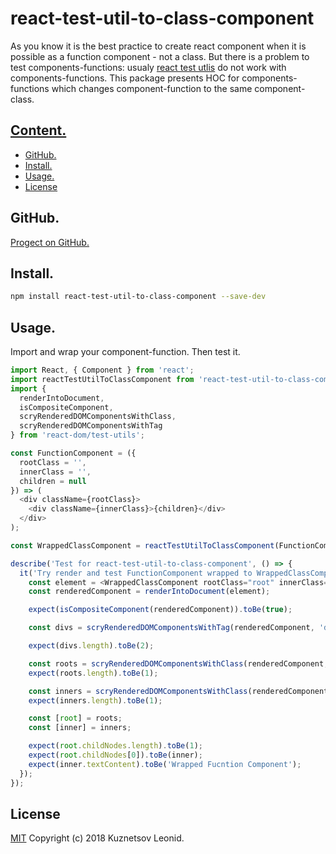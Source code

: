 # react-test-util-to-class-component

As you know it is the best practice to create react component when it is possible as a function component - not a class. But there is a problem to test components-functions: usualy [react test utlis](https://reactjs.org/docs/test-utils.html#overview "Link to react-dom/test-utils documentation") do not work with components-functions. This package presents HOC for components-functions which changes component-function to the same component-class.

## [Content.](#user-content-content "Conten")
- [GitHub.](#user-content-github "Link to GitHub repository")
- [Install.](#user-content-install "Install")
- [Usage.](#user-content-usege "Usage")
- [License](#user-content-license "License")

## GitHub.
[Progect on GitHub.](https://github.com/kuznetsovlv/react-test-util-to-class-component "Link to GitHub repository")

## Install.
```bash
npm install react-test-util-to-class-component --save-dev
```

## Usage.
Import and wrap your component-function. Then test it.
```javascript
import React, { Component } from 'react';
import reactTestUtilToClassComponent from 'react-test-util-to-class-component';
import {
  renderIntoDocument,
  isCompositeComponent,
  scryRenderedDOMComponentsWithClass,
  scryRenderedDOMComponentsWithTag
} from 'react-dom/test-utils';

const FunctionComponent = ({
  rootClass = '',
  innerClass = '',
  children = null
}) => (
  <div className={rootClass}>
    <div className={innerClass}>{children}</div>
  </div>
);

const WrappedClassComponent = reactTestUtilToClassComponent(FunctionComponent);

describe('Test for react-test-util-to-class-component', () => {
  it('Try render and test FunctionComponent wrapped to WrappedClassComponent', () => {
    const element = <WrappedClassComponent rootClass="root" innerClass="inner">Wrapped Fucntion Component</WrappedClassComponent>;
    const renderedComponent = renderIntoDocument(element);

    expect(isCompositeComponent(renderedComponent)).toBe(true);

    const divs = scryRenderedDOMComponentsWithTag(renderedComponent, 'div');

    expect(divs.length).toBe(2);

    const roots = scryRenderedDOMComponentsWithClass(renderedComponent, 'root');
    expect(roots.length).toBe(1);

    const inners = scryRenderedDOMComponentsWithClass(renderedComponent, 'inner');
    expect(inners.length).toBe(1);

    const [root] = roots;
    const [inner] = inners;

    expect(root.childNodes.length).toBe(1);
    expect(root.childNodes[0]).toBe(inner);
    expect(inner.textContent).toBe('Wrapped Fucntion Component');
  });
});

```

## License
[MIT](./LICENSE "MIT") Copyright (c) 2018 Kuznetsov Leonid.
